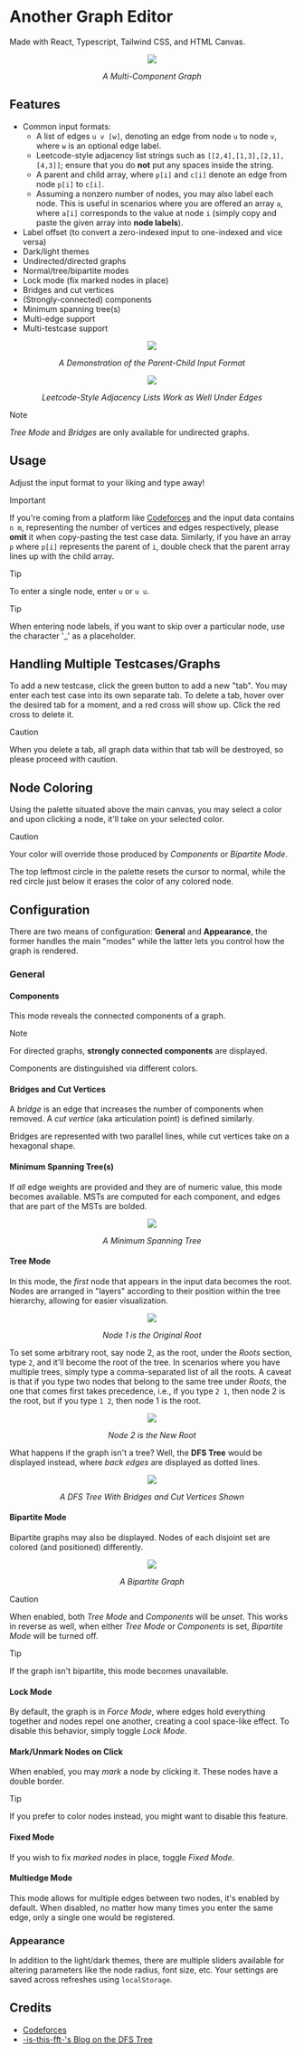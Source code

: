 # Another Graph Editor


Made with React, Typescript, Tailwind CSS, and HTML Canvas.

<p align="center">
    <img src="screenshots/main.png?" />
</p>

<p align="center">
<em>A Multi-Component Graph</em>
</p>

## Features

- Common input formats:
  - A list of edges `u v [w]`, denoting an edge from node `u` to node `v`, where
  `w` is an optional edge label.
  - Leetcode-style adjacency list strings such as `[[2,4],[1,3],[2,1],[4,3]]`;
  ensure that you do **not** put any spaces inside the string.
  - A parent and child array, where `p[i]` and `c[i]` denote an edge from
  node `p[i]` to `c[i]`.
  - Assuming a nonzero number of nodes, you may also label each node. This
  is useful in scenarios where you are offered an array `a`, where `a[i]`
  corresponds to the value at node `i` (simply copy and paste the given array into
  **node labels**).
- Label offset (to convert a zero-indexed input to one-indexed and vice versa)
- Dark/light themes
- Undirected/directed graphs
- Normal/tree/bipartite modes
- Lock mode (fix marked nodes in place)
- Bridges and cut vertices
- (Strongly-connected) components
- Minimum spanning tree(s)
- Multi-edge support
- Multi-testcase support

<p align="center">
    <img src="screenshots/parentChild.png?" />
</p>

<p align="center">
<em>A Demonstration of the Parent-Child Input Format</em>
</p>

<p align="center">
    <img src="screenshots/leetcode.png?" />
</p>

<p align="center">
<em>Leetcode-Style Adjacency Lists Work as Well Under Edges</em>
</p>

> [!NOTE]
> *Tree Mode* and *Bridges* are only available for undirected graphs.

## Usage

Adjust the input format to your liking and type away!

> [!IMPORTANT]
> If you're coming from a platform like [Codeforces](https://codeforces.com/)
> and the input data contains `n m`, representing the number of vertices and
> edges respectively, please **omit** it when copy-pasting the test case data.
> Similarly, if you have an array `p` where `p[i]` represents the parent of `i`,
> double check that the parent array lines up with the child array.

> [!TIP]
> To enter a single node, enter `u` or `u u`.

> [!TIP]
> When entering node labels, if you want to skip over a particular node,
> use the character '_' as a placeholder.

## Handling Multiple Testcases/Graphs

To add a new testcase, click the green button to add a new "tab". You
may enter each test case into its own separate tab. To delete a tab, hover
over the desired tab for a moment, and a red cross will show up. Click
the red cross to delete it.

> [!CAUTION]
> When you delete a tab, all graph data within that tab will be destroyed,
> so please proceed with caution.

## Node Coloring

Using the palette situated above the main canvas, you may select a color
and upon clicking a node, it'll take on your selected color.

> [!CAUTION]
> Your color will override those produced by *Components* or *Bipartite Mode*.

The top leftmost circle in the palette resets the cursor to normal, while
the red circle just below it erases the color of any colored node.

## Configuration

There are two means of configuration: **General** and **Appearance**, the
former handles the main "modes" while the latter lets you control how
the graph is rendered.

### General

#### Components
This mode reveals the connected components of a graph.

> [!NOTE]
> For directed graphs, **strongly connected components** are displayed.

Components are distinguished via different colors.

#### Bridges and Cut Vertices

A *bridge* is an edge that increases the number of components when removed.
A *cut vertice* (aka articulation point) is defined similarly.

Bridges are represented with two parallel lines, while cut vertices take
on a hexagonal shape.

#### Minimum Spanning Tree(s)

If *all* edge weights are provided and they are of numeric value, this mode
becomes available. MSTs are computed for each component, and edges that
are part of the MSTs are bolded.

<p align="center">
    <img src="screenshots/mst.png?" />
</p>

<p align="center">
<em>A Minimum Spanning Tree</em>
</p>

#### Tree Mode

In this mode, the *first* node that appears in the input data becomes the root.
Nodes are arranged in "layers" according to their position within the tree
hierarchy, allowing for easier visualization.

<p align="center">
    <img src="screenshots/twoRootBefore.png?" />
</p>

<p align="center">
<em>Node 1 is the Original Root</em>
</p>

To set some arbitrary root, say node 2, as the root, under the *Roots*
section, type `2`, and it'll become the root of the tree. In scenarios where
you have multiple trees, simply type a comma-separated list of all the roots.
A caveat is that if you type two nodes that belong to the same tree under
*Roots*, the one that comes first takes precedence, i.e., if you type
`2 1`, then node 2 is the root, but if you type `1 2`, then node 1 is the root.

<p align="center">
    <img src="screenshots/twoRootAfter.png?" />
</p>

<p align="center">
<em>Node 2 is the New Root</em>
</p>

What happens if the graph isn't a tree? Well, the **DFS Tree** would be
displayed instead, where *back edges* are displayed as dotted lines.

<p align="center">
    <img src="screenshots/dfsTree.png?" />
</p>

<p align="center">
<em>A DFS Tree With Bridges and Cut Vertices Shown</em>
</p>

#### Bipartite Mode

Bipartite graphs may also be displayed. Nodes of each disjoint set are
colored (and positioned) differently.

<p align="center">
    <img src="screenshots/bipartite.png?" />
</p>

<p align="center">
<em>A Bipartite Graph</em>
</p>

> [!CAUTION]
> When enabled, both *Tree Mode* and *Components* will be *unset*. This works
> in reverse as well, when either *Tree Mode* or *Components* is set, *Bipartite
> Mode* will be turned off.

> [!TIP]
> If the graph isn't bipartite, this mode becomes unavailable.

#### Lock Mode

By default, the graph is in *Force Mode*, where edges hold everything together
and nodes repel one another, creating a cool space-like effect. To disable
this behavior, simply toggle *Lock Mode*.

#### Mark/Unmark Nodes on Click

When enabled, you may *mark* a node by clicking it. These nodes have a double
border.

> [!TIP]
> If you prefer to color nodes instead, you might want to disable this
> feature.

#### Fixed Mode

If you wish to fix *marked nodes* in place, toggle *Fixed Mode*.

#### Multiedge Mode

This mode allows for multiple edges between two nodes, it's enabled by
default. When disabled, no matter how many times you enter the same edge,
only a single one would be registered.

### Appearance

In addition to the light/dark themes, there are multiple sliders available
for altering parameters like the node radius, font size, etc. Your settings
are saved across refreshes using `localStorage`.

## Credits

- [Codeforces](https://codeforces.com/)
- [-is-this-fft-'s Blog on the DFS Tree](https://codeforces.com/blog/entry/68138)